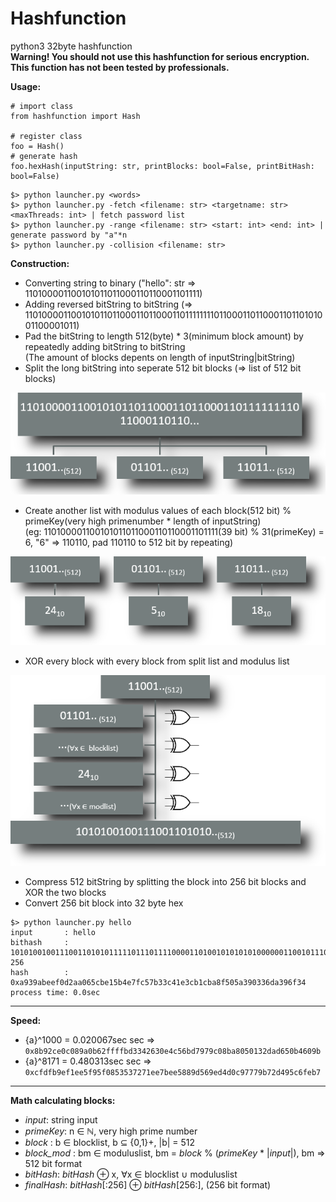 # Hashfunction
python3 32byte hashfunction<br/>
**Warning! You should not use this hashfunction for serious encryption. This function has not been tested by professionals.**<br/>

**Usage:**
```
# import class
from hashfunction import Hash

# register class
foo = Hash()
# generate hash
foo.hexHash(inputString: str, printBlocks: bool=False, printBitHash: bool=False)
```
```
$> python launcher.py <words>
$> python launcher.py -fetch <filename: str> <targetname: str> <maxThreads: int> | fetch password list
$> python launcher.py -range <filename: str> <start: int> <end: int> | generate password by "a"*n
$> python launcher.py -collision <filename: str>
```
**Construction:**
- Converting string to binary ("hello": str ⇒ 110100001100101011011000110110001101111)
- Adding reversed bitString to bitString (⇒ 110100001100101011011000110110001101111111101100011011000110110101001100001011)
- Pad the bitString to length 512(byte) * 3(minimum block amount) by repeatedly adding bitString to bitString<br/>
  (The amount of blocks depents on length of inputString|bitString)
- Split the long bitString into seperate 512 bit blocks (⇒ list of 512 bit blocks)

![](https://raw.githubusercontent.com/Delta203/Hashfunction/main/guideimages/pic1.PNG)
- Create another list with modulus values of each block(512 bit) % primeKey(very high primenumber * length of inputString)<br/>
  (eg: 110100001100101011011000110110001101111(39 bit) % 31(primeKey) = 6, "6" ⇒ 110110, pad 110110 to 512 bit by repeating)

![](https://raw.githubusercontent.com/Delta203/Hashfunction/main/guideimages/pic2.PNG)
- XOR every block with every block from split list and modulus list

![](https://raw.githubusercontent.com/Delta203/Hashfunction/main/guideimages/pic3.PNG)
- Compress 512 bitString by splitting the block into 256 bit blocks and XOR the two blocks
- Convert 256 bit block into 32 byte hex
```
$> python launcher.py hello
input       : hello
bithash     : 1010100100111001101010111110111011110000110100101010101000000110010111001011111000010101101101001110011111111100010101111011001100111100010000011110001111001011000111001011101010001111010100000101101000111001000000110011011011011010001110010110111100110100 256
hash        : 0xa939abeef0d2aa065cbe15b4e7fc57b33c41e3cb1cba8f505a390336da396f34
process time: 0.0sec
```
___
**Speed:**
- {a}^1000  = 0.020067sec sec ⇒ ```0x8b92ce0c089a0b62ffffbd3342630e4c56bd7979c08ba8050132dad650b4609b```
- {a}^8171  = 0.480313sec sec ⇒ ```0xcfdfb9ef1ee5f95f0853537271ee7bee5889d569ed4d0c97779b72d495c6feb7```
___
**Math calculating blocks:**
- *input*: string input
- *primeKey*: n ∈ ℕ, very high prime number
- *block* : b ∈ blocklist, b ⊆ {0,1}+, |b| = 512
- *block_mod* : bm ∈ moduluslist, bm = *block* % (*primeKey* * |*input*|), bm ⇒ 512 bit format
- *bitHash*: *bitHash* ⊕ x, ∀x ∈ blocklist ∪ moduluslist
- *finalHash*: *bitHash*[:256] ⊕ *bitHash*[256:], (256 bit format)
